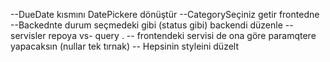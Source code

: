 --DueDate kısmını DatePickere dönüştür
--CategorySeçiniz getir frontedne
--Backednte durum seçmedeki gibi (status gibi) backendi düzenle
--servisler repoya vs- query .
-- frontendeki servisi de ona göre paramqtere yapacaksın (nullar tek tırnak)
-- Hepsinin styleini düzelt
